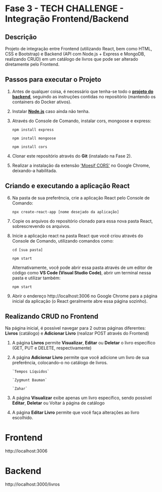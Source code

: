# Fase 3 - TECH CHALLENGE - Integração Frontend/Backend

## Descrição 

Projeto de integração entre Frontend (utilizando React, bem como HTML, CSS e Bootstrap) e Backend (API com Node.js + Express e MongoDB, realizando CRUD) em um catálogo de livros que pode ser alterado diretamente pelo Frontend.

## Passos para executar o Projeto 

1. Antes de qualquer coisa, é necessário que tenha-se todo o **[projeto do backend](https://github.com/pgpribeiro/node-express-mongo-api)**, seguindo as instruções contidas no repositório (mantendo os containers do Docker ativos).

2. Instalar **[Node.js](https://nodejs.org/en/)** caso ainda não tenha.
 
3. Através do Console de Comando, instalar cors, mongoose e express:
   ```b
   npm install express

   npm install mongoose

   npm install cors
   ```


4. Clonar este repositório através do **Git** (instalado na Fase 2).
 
5. Realizar a instalação da extensão ['Moesif CORS'](https://chromewebstore.google.com/detail/moesif-origincors-changer/digfbfaphojjndkpccljibejjbppifbc) no Google Chrome, deixando-a habilitada.

## Criando e executando a aplicação React
6. Na pasta de sua preferência, crie a aplicação React pelo Console de Comando:

   `npx create-react-app [nome desejado da aplicação]`

7. Copie os arquivos do repositório clonado para essa nova pasta React, sobrescrevendo os arquivos.
   
8. Inicie a aplicação react na pasta React que você criou através do Console de Comando, utilizando comandos como:
 
   `cd [sua pasta]`
   
   `npm start`
   
   Alternativamente, você pode abrir essa pasta através de um editor de código como **VS Code (Visual Studio Code)**, abrir um terminal nessa pasta e utilizar também:
   
   `npm start`
   
   
9. Abrir o endereço http://localhost:3006 no Google Chrome para a página inicial da aplicação (o React geralmente abre essa página sozinho).

## Realizando CRUD no Frontend

Na página inicial, é possível navegar para 2 outras páginas diferentes: **Livros** (catálogo) e **Adicionar Livro** (realizar POST através do Frontend)
1. A página **Livros** permite **Visualizar**, **Editar** ou **Deletar** o livro específico (GET, PUT e DELETE, respectivamente)
2. A página **Adicionar Livro** permite que você adicione um livro de sua preferência, colocando-o no catálogo de livros.
   ```b
   `Tempos Líquidos`
   
   `Zygmunt Bauman`
   
   `Zahar`
   ```
   
4. A página **Visualizar** exibe apenas um livro específico, sendo possível **Editar**, **Deletar** ou Voltar à página de catálogo
5. A página **Editar Livro** permite que você faça alterações ao livro escolhido.

# Frontend 

http://localhost:3006
# Backend 

http://localhost:3000/livros
   
